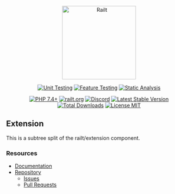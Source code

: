 <p align="center">
    <img src="https://railt.org/images/logo-dark.svg" width="200" alt="Railt" />
</p>
<p align="center">
    <a href="https://github.com/railt/extension/actions?workflow=Unit+Testing"><img src="https://github.com/railt/extension/workflows/Unit%20Testing/badge.svg" alt="Unit Testing" /></a>
    <a href="https://github.com/railt/extension/actions?workflow=Feature+Testing"><img src="https://github.com/railt/extension/workflows/Feature%20Testing/badge.svg" alt="Feature Testing" /></a>
    <a href="https://github.com/railt/extension/actions?workflow=Static+Analysis"><img src="https://github.com/railt/extension/workflows/Static%20Analysis/badge.svg" alt="Static Analysis" /></a>
</p>
<p align="center">
    <a href="https://packagist.org/packages/railt/extension"><img src="https://img.shields.io/badge/PHP-7.4+-6f4ca5.svg" alt="PHP 7.4+"></a>
    <a href="https://railt.org"><img src="https://img.shields.io/badge/official-site-6f4ca5.svg" alt="railt.org"></a>
    <a href="https://discord.gg/ND7SpD4"><img src="https://img.shields.io/badge/discord-chat-6f4ca5.svg" alt="Discord"></a>
    <a href="https://packagist.org/packages/railt/extension"><img src="https://poser.pugx.org/railt/extension/version" alt="Latest Stable Version"></a>
    <a href="https://packagist.org/packages/railt/extension"><img src="https://poser.pugx.org/railt/extension/downloads" alt="Total Downloads"></a>
    <a href="https://raw.githubusercontent.com/railt/extension/master/LICENSE.md"><img src="https://poser.pugx.org/railt/extension/license" alt="License MIT"></a>
</p>


## Extension

This is a subtree split of the railt/extension component.

### Resources

- [Documentation](https://github.com/railt/docs)
- [Repository](https://github.com/railt/railt)
    - [Issues](https://github.com/railt/railt/issues)
    - [Pull Requests](https://github.com/railt/railt/pulls)
